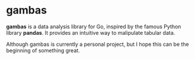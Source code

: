 # gambas

**gambas** is a data analysis library for Go, inspired by the famous Python library **pandas**. It provides an intuitive way to malipulate tabular data.

Although gambas is currently a personal project, but I hope this can be the beginning of something great.